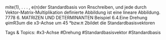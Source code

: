 mite(1), . . . , e(n)der Standardbasis von Rnschreiben, und jede durch Vektor-Matrix-Multiplikation
definierte Abbildung ist eine lineare Abbildung.
7778 6. MATRIZEN UND DETERMINANTEN
Beispiel 6.4.Eine Drehung φimR3um die x3-Achse um 45 °bzw.π
2bildet die Standardbasisvektoren

   Tags & Topics:
   #x3-Achse
   #Drehung
   #Standardbasisvektor
   #Standardbasis